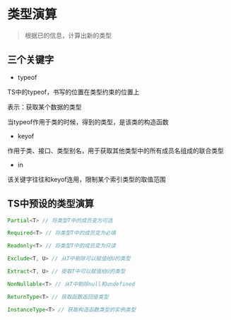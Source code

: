 # 类型演算

> 根据已的信息，计算出新的类型

## 三个关键字

- typeof

TS中的typeof，书写的位置在类型约束的位置上

表示：获取某个数据的类型

当typeof作用于类的时候，得到的类型，是该类的构造函数

- keyof

作用于类、接口、类型别名，用于获取其他类型中的所有成员名组成的联合类型

- in

该关键字往往和keyof连用，限制某个索引类型的取值范围

## TS中预设的类型演算

```ts
Partial<T> // 将类型T中的成员变为可选

Required<T> // 将类型T中的成员变为必填

Readonly<T> // 将类型T中的成员变为只读

Exclude<T, U> // 从T中剔除可以赋值给U的类型

Extract<T, U> // 提取T中可以赋值给U的类型

NonNullable<T> // 从T中剔除null和undefined

ReturnType<T> // 获取函数返回值类型

InstanceType<T> // 获取构造函数类型的实例类型
```
